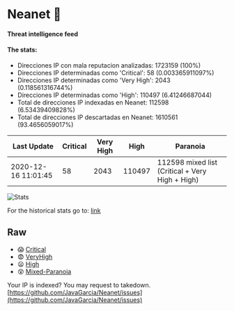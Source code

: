 # Neanet :hocho:
#### Threat intelligence feed
#### The stats:

- Direcciones IP con mala reputacion analizadas: 1723159 (100%)
- Direcciones IP determinadas como 'Critical':  58 (0.003365911097%)
- Direcciones IP determinadas como 'Very High':  2043 (0.118561316744%)
- Direcciones IP determinadas como 'High':  110497 (6.41246687044)
- Total de direcciones IP indexadas en Neanet:  112598 (6.53439409828%)
- Total de direcciones IP descartadas en Neanet:  1610561 (93.4656059017%)

| Last Update | Critical | Very High | High | Paranoia |
| --- | --- | --- | --- | --- |
| 2020-12-16 11:01:45 | 58 | 2043 | 110497 | 112598 mixed list (Critical + Very High + High)|

![Stats](https://docs.google.com/spreadsheets/d/e/2PACX-1vSnaNMIXVabIpDJjufMlzH7poXnshF3mgd8Is1g9ytUEzVsP5my4Trn8f-xkoLLQ38xpL3HtmUexLo6/pubchart?oid=501124687&format=image)

For the historical stats go to: [link](/stats.csv)
## Raw
- :scream: [Critical](https://raw.githubusercontent.com/JavaGarcia/Neanet/master/blacklists/neanet_critical.txt)
- :fearful: [VeryHigh](https://raw.githubusercontent.com/JavaGarcia/Neanet/master/blacklists/neanet_veryHigh.txtt)
- :frowning: [High](https://raw.githubusercontent.com/JavaGarcia/Neanet/master/blacklists/neanet_high.txt)
- :dizzy_face: [Mixed-Paranoia](https://raw.githubusercontent.com/JavaGarcia/Neanet/master/blacklists/neanet_all.txt)


Your IP is indexed? You may request to takedown. [https://github.com/JavaGarcia/Neanet/issues](https://github.com/JavaGarcia/Neanet/issues)

































































































































































































































































































































































































































































































































































































































































































































































































































































































































































































































































































































































































































































































































































































































































































































































































































































































































































































































































































































































































































































































































































































































































































































































































































































































































































































































































































































































































































































































































